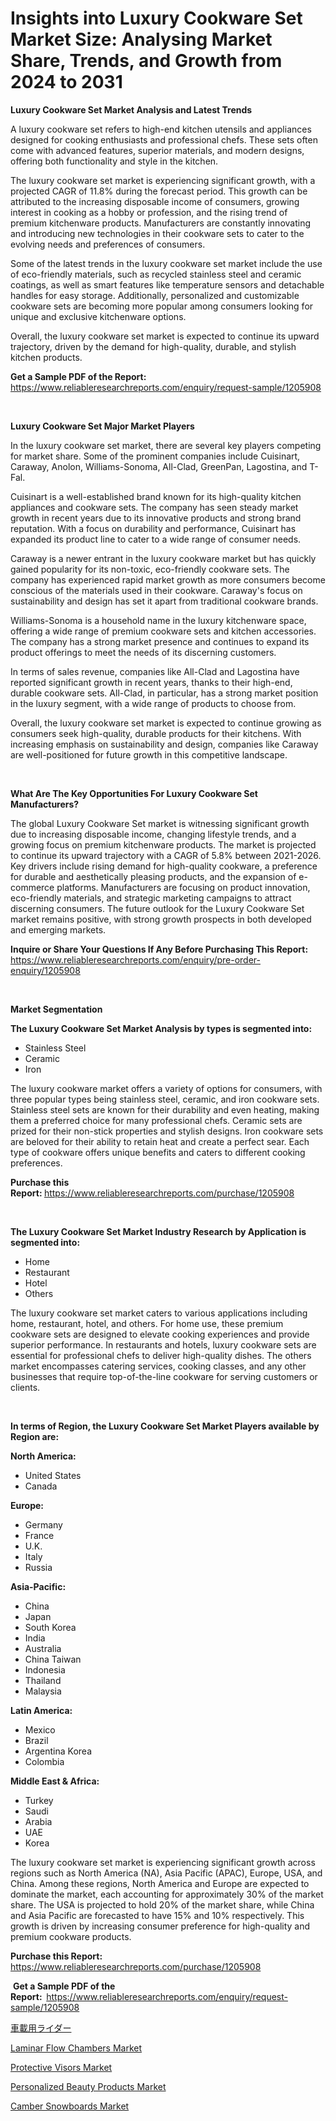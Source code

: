 <p><h1>Insights into Luxury Cookware Set Market Size: Analysing Market Share, Trends, and Growth from 2024 to 2031</h1></p><p><strong>Luxury Cookware Set Market Analysis and Latest Trends</strong></p>
<p><p>A luxury cookware set refers to high-end kitchen utensils and appliances designed for cooking enthusiasts and professional chefs. These sets often come with advanced features, superior materials, and modern designs, offering both functionality and style in the kitchen.</p><p>The luxury cookware set market is experiencing significant growth, with a projected CAGR of 11.8% during the forecast period. This growth can be attributed to the increasing disposable income of consumers, growing interest in cooking as a hobby or profession, and the rising trend of premium kitchenware products. Manufacturers are constantly innovating and introducing new technologies in their cookware sets to cater to the evolving needs and preferences of consumers.</p><p>Some of the latest trends in the luxury cookware set market include the use of eco-friendly materials, such as recycled stainless steel and ceramic coatings, as well as smart features like temperature sensors and detachable handles for easy storage. Additionally, personalized and customizable cookware sets are becoming more popular among consumers looking for unique and exclusive kitchenware options.</p><p>Overall, the luxury cookware set market is expected to continue its upward trajectory, driven by the demand for high-quality, durable, and stylish kitchen products.</p></p>
<p><strong>Get a Sample PDF of the Report:&nbsp;</strong> <a href="https://www.reliableresearchreports.com/enquiry/request-sample/1205908">https://www.reliableresearchreports.com/enquiry/request-sample/1205908</a></p>
<p>&nbsp;</p>
<p><strong>Luxury Cookware Set Major Market Players</strong></p>
<p><p>In the luxury cookware set market, there are several key players competing for market share. Some of the prominent companies include Cuisinart, Caraway, Anolon, Williams-Sonoma, All-Clad, GreenPan, Lagostina, and T-Fal.</p><p>Cuisinart is a well-established brand known for its high-quality kitchen appliances and cookware sets. The company has seen steady market growth in recent years due to its innovative products and strong brand reputation. With a focus on durability and performance, Cuisinart has expanded its product line to cater to a wide range of consumer needs.</p><p>Caraway is a newer entrant in the luxury cookware market but has quickly gained popularity for its non-toxic, eco-friendly cookware sets. The company has experienced rapid market growth as more consumers become conscious of the materials used in their cookware. Caraway's focus on sustainability and design has set it apart from traditional cookware brands.</p><p>Williams-Sonoma is a household name in the luxury kitchenware space, offering a wide range of premium cookware sets and kitchen accessories. The company has a strong market presence and continues to expand its product offerings to meet the needs of its discerning customers.</p><p>In terms of sales revenue, companies like All-Clad and Lagostina have reported significant growth in recent years, thanks to their high-end, durable cookware sets. All-Clad, in particular, has a strong market position in the luxury segment, with a wide range of products to choose from.</p><p>Overall, the luxury cookware set market is expected to continue growing as consumers seek high-quality, durable products for their kitchens. With increasing emphasis on sustainability and design, companies like Caraway are well-positioned for future growth in this competitive landscape.</p></p>
<p>&nbsp;</p>
<p><strong>What Are The Key Opportunities For Luxury Cookware Set Manufacturers?</strong></p>
<p><p>The global Luxury Cookware Set market is witnessing significant growth due to increasing disposable income, changing lifestyle trends, and a growing focus on premium kitchenware products. The market is projected to continue its upward trajectory with a CAGR of 5.8% between 2021-2026. Key drivers include rising demand for high-quality cookware, a preference for durable and aesthetically pleasing products, and the expansion of e-commerce platforms. Manufacturers are focusing on product innovation, eco-friendly materials, and strategic marketing campaigns to attract discerning consumers. The future outlook for the Luxury Cookware Set market remains positive, with strong growth prospects in both developed and emerging markets.</p></p>
<p><strong>Inquire or Share Your Questions If Any Before Purchasing This Report:</strong> <a href="https://www.reliableresearchreports.com/enquiry/pre-order-enquiry/1205908">https://www.reliableresearchreports.com/enquiry/pre-order-enquiry/1205908</a></p>
<p>&nbsp;</p>
<p><strong>Market Segmentation</strong></p>
<p><strong>The Luxury Cookware Set Market Analysis by types is segmented into:</strong></p>
<p><ul><li>Stainless Steel</li><li>Ceramic</li><li>Iron</li></ul></p>
<p><p>The luxury cookware market offers a variety of options for consumers, with three popular types being stainless steel, ceramic, and iron cookware sets. Stainless steel sets are known for their durability and even heating, making them a preferred choice for many professional chefs. Ceramic sets are prized for their non-stick properties and stylish designs. Iron cookware sets are beloved for their ability to retain heat and create a perfect sear. Each type of cookware offers unique benefits and caters to different cooking preferences.</p></p>
<p><strong>Purchase this Report:&nbsp;</strong><a href="https://www.reliableresearchreports.com/purchase/1205908">https://www.reliableresearchreports.com/purchase/1205908</a></p>
<p>&nbsp;</p>
<p><strong>The Luxury Cookware Set Market Industry Research by Application is segmented into:</strong></p>
<p><ul><li>Home</li><li>Restaurant</li><li>Hotel</li><li>Others</li></ul></p>
<p><p>The luxury cookware set market caters to various applications including home, restaurant, hotel, and others. For home use, these premium cookware sets are designed to elevate cooking experiences and provide superior performance. In restaurants and hotels, luxury cookware sets are essential for professional chefs to deliver high-quality dishes. The others market encompasses catering services, cooking classes, and any other businesses that require top-of-the-line cookware for serving customers or clients.</p></p>
<p>&nbsp;</p>
<p><strong>In terms of Region, the Luxury Cookware Set Market Players available by Region are:</strong></p>
<p>
    <p> <strong> North America: </strong>
        <ul>
            <li>United States</li>
            <li>Canada</li>
        </ul>
        </p> 
    <p> <strong> Europe: </strong>
        <ul>
            <li>Germany</li>
            <li>France</li>
            <li>U.K.</li>
            <li>Italy</li>
            <li>Russia</li>
        </ul>
        </p> 
    <p> <strong> Asia-Pacific: </strong>
        <ul>
            <li>China</li>
            <li>Japan</li>
            <li>South Korea</li>
            <li>India</li>
            <li>Australia</li>
            <li>China Taiwan</li>
            <li>Indonesia</li>
            <li>Thailand</li>
            <li>Malaysia</li>
        </ul>
        </p> 
    <p> <strong> Latin America: </strong>
        <ul>
            <li>Mexico</li>
            <li>Brazil</li>
            <li>Argentina Korea</li>
            <li>Colombia</li>
        </ul>
        </p> 
    <p> <strong> Middle East & Africa: </strong>
        <ul>
            <li>Turkey</li>
            <li>Saudi</li>
            <li>Arabia</li>
            <li>UAE</li>
            <li>Korea</li>
        </ul>
    </p>
    </p>
<p><p>The luxury cookware set market is experiencing significant growth across regions such as North America (NA), Asia Pacific (APAC), Europe, USA, and China. Among these regions, North America and Europe are expected to dominate the market, each accounting for approximately 30% of the market share. The USA is projected to hold 20% of the market share, while China and Asia Pacific are forecasted to have 15% and 10% respectively. This growth is driven by increasing consumer preference for high-quality and premium cookware products.</p></p>
<p><strong>Purchase this Report: </strong><a href="https://www.reliableresearchreports.com/purchase/1205908">https://www.reliableresearchreports.com/purchase/1205908</a></p>
<p>&nbsp;<strong>Get a Sample PDF of the Report:&nbsp;&nbsp;</strong><a href="https://www.reliableresearchreports.com/enquiry/request-sample/1205908">https://www.reliableresearchreports.com/enquiry/request-sample/1205908</a></p>
<p><strong></strong></p>
<p><p><a href="https://github.com/wkuactfdzwizk06/Market-Research-Report-List-1/blob/main/37230014278.md">車載用ライダー</a></p><p><a href="https://issuu.com/reportprime-2/docs/laminar-flow-chambers-market-size-2030.pptx">Laminar Flow Chambers Market</a></p><p><a href="https://github.com/joannagoyvaerts/Market-Research-Report-List-1/blob/main/protective-visors-market.md">Protective Visors Market</a></p><p><a href="https://github.com/lubmix/Market-Research-Report-List-1/blob/main/personalized-beauty-products-market.md">Personalized Beauty Products Market</a></p><p><a href="https://medium.com/@zoeyjohns2003/camber-snowboards-nbsp-market-focuses-on-market-share-size-and-projected-forecast-till-2031-08abf73ea778">Camber Snowboards Market</a></p></p>